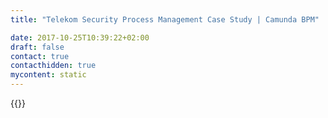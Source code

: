 ```yaml
---
title: "Telekom Security Process Management Case Study | Camunda BPM"

date: 2017-10-25T10:39:22+02:00
draft: false
contact: true
contacthidden: true
mycontent: static
---
```

{{<case-study-single
company="Telekom Security"
companydescription="<p>Magenta Security ist die Antwort der Deutschen Telekom auf die rasant steigende Anzahl von Angriffen über das Internet. Wir bieten all unseren Kunden von großen Unternehmen über KMU bis hin zu Privatpersonen eine Palette an anwenderfreundlichen, hochwertigen Sicherheitslösungen zum Schutz ihrer digitalen Assets vor Angriffen, Spionage und Datendiebstahl. Dirk Backofen, Business Leader Telekom Security, wird beim Security Hub gemeinsam mit Partnern aus unserem Ökosystem das Magenta Security-Portfolio vorstellen.</p>"
customerquote="<p>Mit Camunda werden die Kerngeschäftsprozesse der Telekom Security (vom Lead-Eingang bis hin zur Rechnungsstellung) in einem Ende-zu-Ende Ansatz verfolgt und gesteuert. Dies führt zum einen zu einer vollständigen Transparenz des Angebotsprozesses und ermöglicht uns zu jeder Zeit Auskunft über den aktuellen Bearbeitungsstand zu geben. Die Auswertung der Prozessdaten optimiert den Einsatz der Vertriebsressourcen und ermöglicht den Vertriebsprozess kontinuierlich zu verbessern. Zum anderen steuert Camunda die unterschiedlichen Teams, die an der Umsetzung von komplexen Vorhaben beteiligt sind, und stellt jedem Bearbeiter die hierfür benötigten Informationen bereit. Die Kenntnis des Gesamtprozesses ermöglicht ein ganzheitliches agieren und führt zu einer engeren Zusammenarbeit aller beteiligten Bearbeiter, um das gemeinsame Ziel „Kunden begeistern“ zu erreichen.</p><p>-Matthias Jung, IT-Security Architekt</p>"
teaser="Mit Camunda werden die Kerngeschäftsprozesse der Telekom Sercurity vom Lead-eingang bis hin zur Rechnungsstellung "
usecase=""
videolink=""
logo="//images.ctfassets.net/vpidbgnakfvf/jowpNNlpYcocaeemQeoAY/946fe93138d5e04a72512ec8975658fa/magenta-security.svg"
pdf=""
thumbnail="">}}